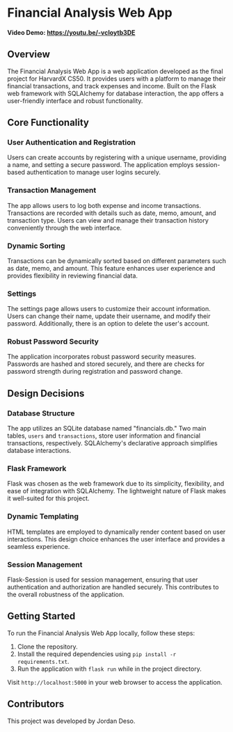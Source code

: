 # Financial Analysis Web App
#### Video Demo:  <https://youtu.be/-vcIoytb3DE>


## Overview

The Financial Analysis Web App is a web application developed as the final project for HarvardX CS50. It provides users with a platform to manage their financial transactions, and track expenses and income. Built on the Flask web framework with SQLAlchemy for database interaction, the app offers a user-friendly interface and robust functionality.

## Core Functionality

### User Authentication and Registration

Users can create accounts by registering with a unique username, providing a name, and setting a secure password. The application employs session-based authentication to manage user logins securely.

### Transaction Management

The app allows users to log both expense and income transactions. Transactions are recorded with details such as date, memo, amount, and transaction type. Users can view and manage their transaction history conveniently through the web interface.

### Dynamic Sorting

Transactions can be dynamically sorted based on different parameters such as date, memo, and amount. This feature enhances user experience and provides flexibility in reviewing financial data.

### Settings

The settings page allows users to customize their account information. Users can change their name, update their username, and modify their password. Additionally, there is an option to delete the user's account.

### Robust Password Security

The application incorporates robust password security measures. Passwords are hashed and stored securely, and there are checks for password strength during registration and password change.

## Design Decisions

### Database Structure

The app utilizes an SQLite database named "financials.db." Two main tables, `users` and `transactions`, store user information and financial transactions, respectively. SQLAlchemy's declarative approach simplifies database interactions.

### Flask Framework

Flask was chosen as the web framework due to its simplicity, flexibility, and ease of integration with SQLAlchemy. The lightweight nature of Flask makes it well-suited for this project.

### Dynamic Templating

HTML templates are employed to dynamically render content based on user interactions. This design choice enhances the user interface and provides a seamless experience.

### Session Management

Flask-Session is used for session management, ensuring that user authentication and authorization are handled securely. This contributes to the overall robustness of the application.

## Getting Started

To run the Financial Analysis Web App locally, follow these steps:

1. Clone the repository.
2. Install the required dependencies using `pip install -r requirements.txt`.
4. Run the application with `flask run` while in the project directory.

Visit `http://localhost:5000` in your web browser to access the application.

## Contributors

This project was developed by Jordan Deso.


